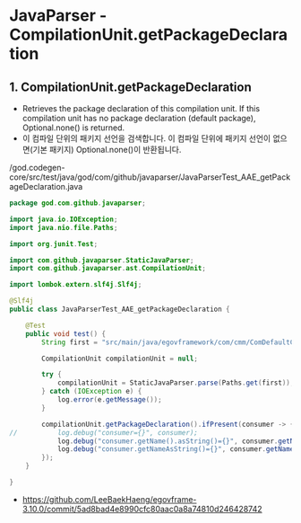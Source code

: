 # JavaParser - CompilationUnit.getPackageDeclaration

## 1. CompilationUnit.getPackageDeclaration

- Retrieves the package declaration of this compilation unit.
If this compilation unit has no package declaration (default package), Optional.none() is returned.
- 이 컴파일 단위의 패키지 선언을 검색합니다.
이 컴파일 단위에 패키지 선언이 없으면(기본 패키지) Optional.none()이 반환됩니다.

/god.codegen-core/src/test/java/god/com/github/javaparser/JavaParserTest_AAE_getPackageDeclaration.java

```java
package god.com.github.javaparser;

import java.io.IOException;
import java.nio.file.Paths;

import org.junit.Test;

import com.github.javaparser.StaticJavaParser;
import com.github.javaparser.ast.CompilationUnit;

import lombok.extern.slf4j.Slf4j;

@Slf4j
public class JavaParserTest_AAE_getPackageDeclaration {

	@Test
	public void test() {
		String first = "src/main/java/egovframework/com/cmm/ComDefaultCodeVO.java";

		CompilationUnit compilationUnit = null;

		try {
			compilationUnit = StaticJavaParser.parse(Paths.get(first));
		} catch (IOException e) {
			log.error(e.getMessage());
		}

		compilationUnit.getPackageDeclaration().ifPresent(consumer -> {
//			log.debug("consumer={}", consumer);
			log.debug("consumer.getName().asString()={}", consumer.getName().asString());
			log.debug("consumer.getNameAsString()={}", consumer.getNameAsString());
		});
	}

}
```

- https://github.com/LeeBaekHaeng/egovframe-3.10.0/commit/5ad8bad4e8990cfc80aac0a8a74810d246428742
